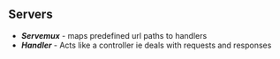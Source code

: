 ## Servers

- **_Servemux_** - maps predefined url paths to handlers
- **_Handler_** - Acts like a controller ie deals with requests and responses
